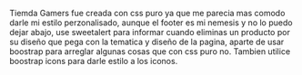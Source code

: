 Tiemda Gamers fue creada con css puro ya que me parecia mas comodo darle mi estilo perzonalisado, aunque el footer es mi nemesis y no lo puedo dejar abajo, use sweetalert para informar cuando eliminas un producto por su diseño que pega con la tematica y diseño de la pagina, aparte de usar boostrap para arreglar algunas cosas que con css puro no. Tambien utilice boostrap icons para darle estilo a los iconos.